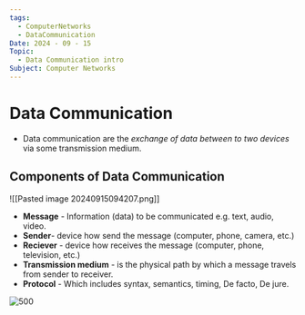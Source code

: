 ```yaml
---
tags:
  - ComputerNetworks
  - DataCommunication
Date: 2024 - 09 - 15
Topic:
  - Data Communication intro
Subject: Computer Networks
---
```

# Data Communication
- Data communication are the *exchange of data between to two devices* via some transmission medium.
## Components of Data Communication
![[Pasted image 20240915094207.png]]
- **Message** - Information (data) to be communicated e.g. text, audio, video.
- **Sender**- device how send the message (computer, phone, camera, etc.)
- **Reciever** - device how receives the message (computer, phone, television, etc.)
- **Transmission medium** - is the physical path by which a message travels from sender to receiver.
- **Protocol**  - Which includes syntax, semantics, timing, De facto, De jure.

![500](https://media.geeksforgeeks.org/wp-content/cdn-uploads/20200625134316/1118.png)
